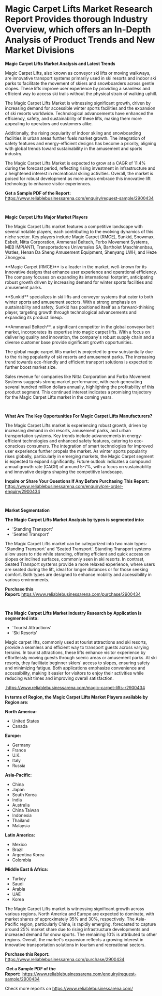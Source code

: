 <p><h1>Magic Carpet Lifts Market Research Report Provides thorough Industry Overview, which offers an In-Depth Analysis of Product Trends and New Market Divisions</h1></p><p><strong>Magic Carpet Lifts Market Analysis and Latest Trends</strong></p>
<p><p>Magic Carpet Lifts, also known as conveyor ski lifts or moving walkways, are innovative transport systems primarily used in ski resorts and indoor ski parks to facilitate the movement of skiers and snowboarders across gentle slopes. These lifts improve user experience by providing a seamless and efficient way to access ski trails without the physical strain of walking uphill. </p><p>The Magic Carpet Lifts Market is witnessing significant growth, driven by increasing demand for accessible winter sports facilities and the expansion of ski resorts worldwide. Technological advancements have enhanced the efficiency, safety, and sustainability of these lifts, making them more appealing to operators and customers alike. </p><p>Additionally, the rising popularity of indoor skiing and snowboarding facilities in urban areas further fuels market growth. The integration of safety features and energy-efficient designs has become a priority, aligning with global trends toward sustainability in the amusement and sports industry. </p><p>The Magic Carpet Lifts Market is expected to grow at a CAGR of 11.4% during the forecast period, reflecting rising investment in infrastructure and a heightened interest in recreational skiing activities. Overall, the market is poised for robust development as more areas embrace this innovative lift technology to enhance visitor experiences.</p></p>
<p><strong>Get a Sample PDF of the Report:&nbsp;</strong> <a href="https://www.reliablebusinessarena.com/enquiry/request-sample/2900434?utm_campaign=2947&utm_medium=2&utm_source=Github&utm_content=ia&utm_term=16032025&utm_id=magic-carpet-lifts">https://www.reliablebusinessarena.com/enquiry/request-sample/2900434</a></p>
<p>&nbsp;</p>
<p><strong>Magic Carpet Lifts Major Market Players</strong></p>
<p><p>The Magic Carpet Lifts market features a competitive landscape with several notable players, each contributing to the evolving dynamics of this niche sector. Key players include Magic Carpet (RMCE), Sunkid, Snowmax, Esbelt, Nitta Corporation, Ammeraal Beltech, Forbo Movement Systems, MEB IMPIANTI, Transportadores Universales SA, Bartholet Maschinenbau, Watles, Henan Da Sheng Amusement Equipment, Shenyang LWH, and Heze Zhongyou.</p><p>**Magic Carpet (RMCE)** is a leader in the market, well-known for its innovative designs that enhance user experience and operational efficiency. The company focuses on expanding its international footprint, anticipating robust growth driven by increasing demand for winter sports facilities and amusement parks.</p><p>**Sunkid** specializes in ski lifts and conveyor systems that cater to both winter sports and amusement sectors. With a strong emphasis on sustainability and safety, Sunkid has positioned itself as a forward-thinking player, targeting growth through technological advancements and expanding its product lineup.</p><p>**Ammeraal Beltech**, a significant competitor in the global conveyor belt market, incorporates its expertise into magic carpet lifts. With a focus on delivering quality and innovation, the company's robust supply chain and a diverse customer base provide significant growth opportunities.</p><p>The global magic carpet lifts market is projected to grow substantially due to the rising popularity of ski resorts and amusement parks. The increasing trend towards eco-friendly and efficient transport solutions is expected to further boost market size.</p><p>Sales revenue for companies like Nitta Corporation and Forbo Movement Systems suggests strong market performance, with each generating several hundred million dollars annually, highlighting the profitability of this product segment. This continued interest indicates a promising trajectory for the Magic Carpet Lifts market in the coming years.</p></p>
<p>&nbsp;</p>
<p><strong>What Are The Key Opportunities For Magic Carpet Lifts Manufacturers?</strong></p>
<p><p>The Magic Carpet Lifts market is experiencing robust growth, driven by increasing demand in ski resorts, amusement parks, and urban transportation systems. Key trends include advancements in energy-efficient technologies and enhanced safety features, catering to eco-conscious consumers. The integration of smart technologies for improved user experience further propels the market. As winter sports popularity rises globally, particularly in emerging markets, the Magic Carpet segment is expected to expand significantly. Future outlook indicates a compound annual growth rate (CAGR) of around 5-7%, with a focus on sustainability and innovative designs shaping the competitive landscape.</p></p>
<p><strong>Inquire or Share Your Questions If Any Before Purchasing This Report:</strong> <a href="https://www.reliablebusinessarena.com/enquiry/pre-order-enquiry/2900434?utm_campaign=2947&utm_medium=2&utm_source=Github&utm_content=ia&utm_term=16032025&utm_id=magic-carpet-lifts">https://www.reliablebusinessarena.com/enquiry/pre-order-enquiry/2900434</a></p>
<p>&nbsp;</p>
<p><strong>Market Segmentation</strong></p>
<p><strong>The Magic Carpet Lifts Market Analysis by types is segmented into:</strong></p>
<p><ul><li>'Standing Transport'</li><li>'Seated Transport'</li></ul></p>
<p><p>The Magic Carpet Lifts market can be categorized into two main types: 'Standing Transport' and 'Seated Transport'. Standing Transport systems allow users to ride while standing, offering efficient and quick access on slopes or inclined surfaces, commonly seen in ski resorts. In contrast, Seated Transport systems provide a more relaxed experience, where users are seated during the lift, ideal for longer distances or for those seeking comfort. Both types are designed to enhance mobility and accessibility in various environments.</p></p>
<p><strong>Purchase this Report:&nbsp;</strong><a href="https://www.reliablebusinessarena.com/purchase/2900434?utm_campaign=2947&utm_medium=2&utm_source=Github&utm_content=ia&utm_term=16032025&utm_id=magic-carpet-lifts">https://www.reliablebusinessarena.com/purchase/2900434</a></p>
<p>&nbsp;</p>
<p><strong>The Magic Carpet Lifts Market Industry Research by Application is segmented into:</strong></p>
<p><ul><li>'Tourist Attractions'</li><li>'Ski Resorts'</li></ul></p>
<p><p>Magic carpet lifts, commonly used at tourist attractions and ski resorts, provide a seamless and efficient way to transport guests across varying terrains. In tourist attractions, these lifts enhance visitor experience by effortlessly moving guests through scenic areas or amusement parks. At ski resorts, they facilitate beginner skiers' access to slopes, ensuring safety and minimizing fatigue. Both applications emphasize convenience and accessibility, making it easier for visitors to enjoy their activities while reducing wait times and improving overall satisfaction.</p></p>
<p><a href="https://www.reliablebusinessarena.com/magic-carpet-lifts-r2900434?utm_campaign=2947&utm_medium=2&utm_source=Github&utm_content=ia&utm_term=16032025&utm_id=magic-carpet-lifts">&nbsp;https://www.reliablebusinessarena.com/magic-carpet-lifts-r2900434</a></p>
<p><strong>In terms of Region, the Magic Carpet Lifts Market Players available by Region are:</strong></p>
<p>
    <p> <strong> North America: </strong>
        <ul>
            <li>United States</li>
            <li>Canada</li>
        </ul>
        </p> 
    <p> <strong> Europe: </strong>
        <ul>
            <li>Germany</li>
            <li>France</li>
            <li>U.K.</li>
            <li>Italy</li>
            <li>Russia</li>
        </ul>
        </p> 
    <p> <strong> Asia-Pacific: </strong>
        <ul>
            <li>China</li>
            <li>Japan</li>
            <li>South Korea</li>
            <li>India</li>
            <li>Australia</li>
            <li>China Taiwan</li>
            <li>Indonesia</li>
            <li>Thailand</li>
            <li>Malaysia</li>
        </ul>
        </p> 
    <p> <strong> Latin America: </strong>
        <ul>
            <li>Mexico</li>
            <li>Brazil</li>
            <li>Argentina Korea</li>
            <li>Colombia</li>
        </ul>
        </p> 
    <p> <strong> Middle East & Africa: </strong>
        <ul>
            <li>Turkey</li>
            <li>Saudi</li>
            <li>Arabia</li>
            <li>UAE</li>
            <li>Korea</li>
        </ul>
    </p>
    </p>
<p><p>The Magic Carpet Lifts market is witnessing significant growth across various regions. North America and Europe are expected to dominate, with market shares of approximately 35% and 30%, respectively. The Asia-Pacific region, particularly China, is rapidly emerging, forecasted to capture around 25% market share due to rising infrastructure developments and increased demand for snow sports. The remaining 10% is attributed to other regions. Overall, the market's expansion reflects a growing interest in innovative transportation solutions in tourism and recreational sectors.</p></p>
<p><strong>Purchase this Report: </strong><a href="https://www.reliablebusinessarena.com/purchase/2900434?utm_campaign=2947&utm_medium=2&utm_source=Github&utm_content=ia&utm_term=16032025&utm_id=magic-carpet-lifts">https://www.reliablebusinessarena.com/purchase/2900434</a></p>
<p>&nbsp;<strong>Get a Sample PDF of the Report:&nbsp;&nbsp;</strong><a href="https://www.reliablebusinessarena.com/enquiry/request-sample/2900434?utm_campaign=2947&utm_medium=2&utm_source=Github&utm_content=ia&utm_term=16032025&utm_id=magic-carpet-lifts">https://www.reliablebusinessarena.com/enquiry/request-sample/2900434</a></p>
<p><strong></strong></p>
<p>Check more reports on <a href="https://www.reliablebusinessarena.com/?utm_campaign=2947&utm_medium=2&utm_source=Github&utm_content=ia&utm_term=16032025&utm_id=magic-carpet-lifts">https://www.reliablebusinessarena.com/</a></p>